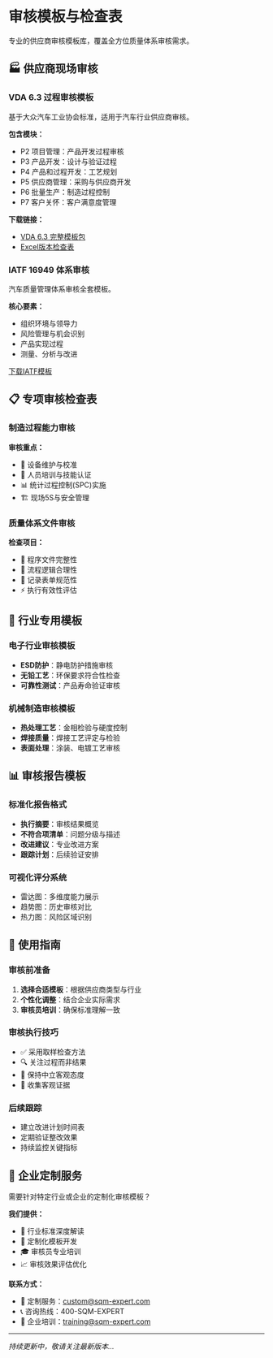 # 审核模板与检查表

专业的供应商审核模板库，覆盖全方位质量体系审核需求。

## 🏭 供应商现场审核

### VDA 6.3 过程审核模板
基于大众汽车工业协会标准，适用于汽车行业供应商审核。

**包含模块：**
- P2 项目管理：产品开发过程审核
- P3 产品开发：设计与验证过程
- P4 产品和过程开发：工艺规划
- P5 供应商管理：采购与供应商开发
- P6 批量生产：制造过程控制
- P7 客户关怀：客户满意度管理

**下载链接：**
- [VDA 6.3 完整模板包](/downloads/VDA6.3-Templates.zip)
- [Excel版本检查表](/downloads/VDA6.3-Checklist.xlsx)

### IATF 16949 体系审核
汽车质量管理体系审核全套模板。

**核心要素：**
- 组织环境与领导力
- 风险管理与机会识别
- 产品实现过程
- 测量、分析与改进

[下载IATF模板](/downloads/IATF16949-Audit-Templates.zip)

## 📋 专项审核检查表

### 制造过程能力审核
**审核重点：**
- 🔧 设备维护与校准
- 👥 人员培训与技能认证
- 📊 统计过程控制(SPC)实施
- 🏗️ 现场5S与安全管理

### 质量体系文件审核
**检查项目：**
- 📄 程序文件完整性
- 🔄 流程逻辑合理性
- 📝 记录表单规范性
- ⚡ 执行有效性评估

## 🎯 行业专用模板

### 电子行业审核模板
- **ESD防护**：静电防护措施审核
- **无铅工艺**：环保要求符合性检查
- **可靠性测试**：产品寿命验证审核

### 机械制造审核模板
- **热处理工艺**：金相检验与硬度控制
- **焊接质量**：焊接工艺评定与检验
- **表面处理**：涂装、电镀工艺审核

## 📊 审核报告模板

### 标准化报告格式
- **执行摘要**：审核结果概览
- **不符合项清单**：问题分级与描述
- **改进建议**：专业改进方案
- **跟踪计划**：后续验证安排

### 可视化评分系统
- 雷达图：多维度能力展示
- 趋势图：历史审核对比
- 热力图：风险区域识别

## 🚀 使用指南

### 审核前准备
1. **选择合适模板**：根据供应商类型与行业
2. **个性化调整**：结合企业实际需求
3. **审核员培训**：确保标准理解一致

### 审核执行技巧
- ✅ 采用取样检查方法
- 🔍 关注过程而非结果
- 💬 保持中立客观态度
- 📸 收集客观证据

### 后续跟踪
- 建立改进计划时间表
- 定期验证整改效果
- 持续监控关键指标

## 💼 企业定制服务

需要针对特定行业或企业的定制化审核模板？

**我们提供：**
- 🎯 行业标准深度解读
- 📝 定制化模板开发
- 🎓 审核员专业培训
- 📈 审核效果评估优化

**联系方式：**
- 📧 定制服务：custom@sqm-expert.com
- 📞 咨询热线：400-SQM-EXPERT
- 💼 企业培训：training@sqm-expert.com

---

*持续更新中，敬请关注最新版本...*